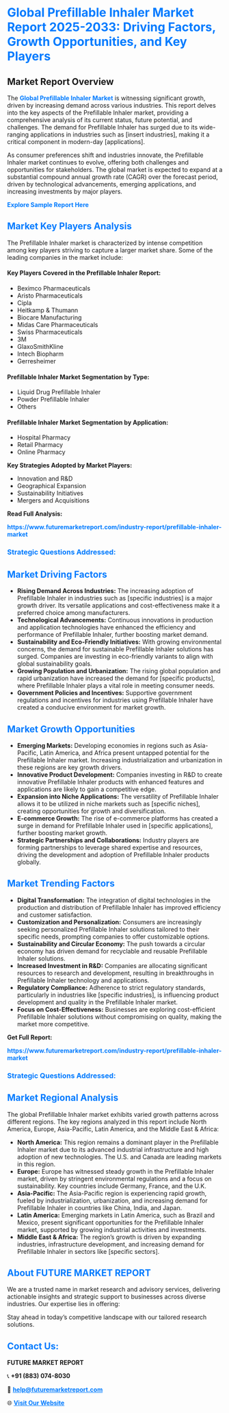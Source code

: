 <h1 style="color: #007BFF;">Global Prefillable Inhaler Market Report 2025-2033: Driving Factors, Growth Opportunities, and Key Players</h1>

<section id="overview">
<h2>Market Report Overview</h2>
<p>The <a href="https://www.futuremarketreport.com/industry-report/prefillable-inhaler-market" style="color: #007BFF; text-decoration: none;"><strong>Global Prefillable Inhaler Market</strong></a> is witnessing significant growth, driven by increasing demand across various industries. This report delves into the key aspects of the Prefillable Inhaler market, providing a comprehensive analysis of its current status, future potential, and challenges. The demand for Prefillable Inhaler has surged due to its wide-ranging applications in industries such as [insert industries], making it a critical component in modern-day [applications].</p>
<p>As consumer preferences shift and industries innovate, the Prefillable Inhaler market continues to evolve, offering both challenges and opportunities for stakeholders. The global market is expected to expand at a substantial compound annual growth rate (CAGR) over the forecast period, driven by technological advancements, emerging applications, and increasing investments by major players.</p>
</section>

<section id="overview">
<p><a href="https://www.futuremarketreport.com/request-sample/reportId=77587" style="color: #007BFF; text-decoration: none;"><strong>Explore Sample Report Here</strong></a></p>
</section>

<section id="key-players">
<h2 style="color: #007BFF;">Market Key Players Analysis</h2>
<p>The Prefillable Inhaler market is characterized by intense competition among key players striving to capture a larger market share. Some of the leading companies in the market include:</p>
<h4>Key Players Covered in the Prefillable Inhaler Report:</h4>
<ul><li>Beximco Pharmaceuticals</li><li>Aristo Pharmaceuticals</li><li>Cipla</li><li>Heitkamp &amp; Thumann</li><li>Biocare Manufacturing</li><li>Midas Care Pharmaceuticals</li><li>Swiss Pharmaceuticals</li><li>3M</li><li>GlaxoSmithKline</li><li>Intech Biopharm</li><li>Gerresheimer</li></ul>
<h4>Prefillable Inhaler Market Segmentation by Type:</h4>
<ul><li>Liquid Drug Prefillable Inhaler</li><li>Powder Prefillable Inhaler</li><li>Others</li></ul>

<h4>Prefillable Inhaler Market Segmentation by Application:</h4>
<ul><li>Hospital Pharmacy</li><li>Retail Pharmacy</li><li>Online Pharmacy</li></ul>
<p><strong>Key Strategies Adopted by Market Players:</strong></p>
<ul>
<li>Innovation and R&D</li>
<li>Geographical Expansion</li>
<li>Sustainability Initiatives</li>
<li>Mergers and Acquisitions</li>
</ul>
</section>

<section>
<p><strong>Read Full Analysis: </strong></p><a href="https://www.futuremarketreport.com/industry-report/prefillable-inhaler-market" style="color: #007BFF; text-decoration: none;"><strong>https://www.futuremarketreport.com/industry-report/prefillable-inhaler-market</strong></a>
<h3 style="color: #007BFF;">Strategic Questions Addressed:</h3>
</section>

<section id="driving-factors">
<h2 style="color: #007BFF;">Market Driving Factors</h2>
<ul>
<li><strong>Rising Demand Across Industries:</strong> The increasing adoption of Prefillable Inhaler in industries such as [specific industries] is a major growth driver. Its versatile applications and cost-effectiveness make it a preferred choice among manufacturers.</li>
<li><strong>Technological Advancements:</strong> Continuous innovations in production and application technologies have enhanced the efficiency and performance of Prefillable Inhaler, further boosting market demand.</li>
<li><strong>Sustainability and Eco-Friendly Initiatives:</strong> With growing environmental concerns, the demand for sustainable Prefillable Inhaler solutions has surged. Companies are investing in eco-friendly variants to align with global sustainability goals.</li>
<li><strong>Growing Population and Urbanization:</strong> The rising global population and rapid urbanization have increased the demand for [specific products], where Prefillable Inhaler plays a vital role in meeting consumer needs.</li>
<li><strong>Government Policies and Incentives:</strong> Supportive government regulations and incentives for industries using Prefillable Inhaler have created a conducive environment for market growth.</li>
</ul>
</section>

<section id="growth-opportunities">
<h2 style="color: #007BFF;">Market Growth Opportunities</h2>
<ul>
<li><strong>Emerging Markets:</strong> Developing economies in regions such as Asia-Pacific, Latin America, and Africa present untapped potential for the Prefillable Inhaler market. Increasing industrialization and urbanization in these regions are key growth drivers.</li>
<li><strong>Innovative Product Development:</strong> Companies investing in R&D to create innovative Prefillable Inhaler products with enhanced features and applications are likely to gain a competitive edge.</li>
<li><strong>Expansion into Niche Applications:</strong> The versatility of Prefillable Inhaler allows it to be utilized in niche markets such as [specific niches], creating opportunities for growth and diversification.</li>
<li><strong>E-commerce Growth:</strong> The rise of e-commerce platforms has created a surge in demand for Prefillable Inhaler used in [specific applications], further boosting market growth.</li>
<li><strong>Strategic Partnerships and Collaborations:</strong> Industry players are forming partnerships to leverage shared expertise and resources, driving the development and adoption of Prefillable Inhaler products globally.</li>
</ul>
</section>

<section id="trending-factors">
<h2 style="color: #007BFF;">Market Trending Factors</h2>
<ul>
<li><strong>Digital Transformation:</strong> The integration of digital technologies in the production and distribution of Prefillable Inhaler has improved efficiency and customer satisfaction.</li>
<li><strong>Customization and Personalization:</strong> Consumers are increasingly seeking personalized Prefillable Inhaler solutions tailored to their specific needs, prompting companies to offer customizable options.</li>
<li><strong>Sustainability and Circular Economy:</strong> The push towards a circular economy has driven demand for recyclable and reusable Prefillable Inhaler solutions.</li>
<li><strong>Increased Investment in R&D:</strong> Companies are allocating significant resources to research and development, resulting in breakthroughs in Prefillable Inhaler technology and applications.</li>
<li><strong>Regulatory Compliance:</strong> Adherence to strict regulatory standards, particularly in industries like [specific industries], is influencing product development and quality in the Prefillable Inhaler market.</li>
<li><strong>Focus on Cost-Effectiveness:</strong> Businesses are exploring cost-efficient Prefillable Inhaler solutions without compromising on quality, making the market more competitive.</li>
</ul>
</section>

<section>
<p><strong>Get Full Report: </strong></p><a href="https://www.futuremarketreport.com/industry-report/prefillable-inhaler-market" style="color: #007BFF; text-decoration: none;"><strong>https://www.futuremarketreport.com/industry-report/prefillable-inhaler-market</strong></a>
<h3 style="color: #007BFF;">Strategic Questions Addressed:</h3>
</section>


<section id="regional-analysis">
<h2 style="color: #007BFF;">Market Regional Analysis</h2>
<p>The global Prefillable Inhaler market exhibits varied growth patterns across different regions. The key regions analyzed in this report include North America, Europe, Asia-Pacific, Latin America, and the Middle East & Africa:</p>
<ul>
<li><strong>North America:</strong> This region remains a dominant player in the Prefillable Inhaler market due to its advanced industrial infrastructure and high adoption of new technologies. The U.S. and Canada are leading markets in this region.</li>
<li><strong>Europe:</strong> Europe has witnessed steady growth in the Prefillable Inhaler market, driven by stringent environmental regulations and a focus on sustainability. Key countries include Germany, France, and the U.K.</li>
<li><strong>Asia-Pacific:</strong> The Asia-Pacific region is experiencing rapid growth, fueled by industrialization, urbanization, and increasing demand for Prefillable Inhaler in countries like China, India, and Japan.</li>
<li><strong>Latin America:</strong> Emerging markets in Latin America, such as Brazil and Mexico, present significant opportunities for the Prefillable Inhaler market, supported by growing industrial activities and investments.</li>
<li><strong>Middle East & Africa:</strong> The region’s growth is driven by expanding industries, infrastructure development, and increasing demand for Prefillable Inhaler in sectors like [specific sectors].</li>
</ul>
</section>

<footer>
<h2 style="color: #007BFF;">About FUTURE MARKET REPORT</h2>
<p>We are a trusted name in market research and advisory services, delivering actionable insights and strategic support to businesses across diverse industries. Our expertise lies in offering:</p>

<p>Stay ahead in today’s competitive landscape with our tailored research solutions.</p>

<h2 style="color: #007BFF;">Contact Us:</h2>
<p><strong>FUTURE MARKET REPORT</strong></p>
<p>📞 <strong>+91 (883) 074-8030</strong></p>
<p>📧 <strong><a href="mailto:help@futuremarketreport.com" style="color: #007BFF;">help@futuremarketreport.com</a></strong></p>
<p>🌐 <strong><a href="https://www.futuremarketreport.com/" style="color: #007BFF;">Visit Our Website</a></strong></p>
</footer>